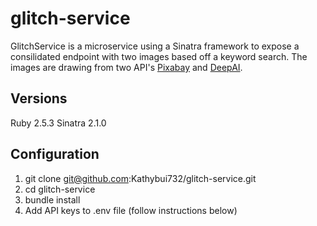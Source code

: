 # glitch-service

GlitchService is a microservice using a Sinatra framework to expose a consilidated endpoint with two images based off a keyword search. The images are drawing from two API's [Pixabay]() and [DeepAI]().

## Versions
Ruby 2.5.3
Sinatra 2.1.0

## Configuration
1. git clone git@github.com:Kathybui732/glitch-service.git
2. cd glitch-service
3. bundle install
4. Add API keys to .env file (follow instructions below)
